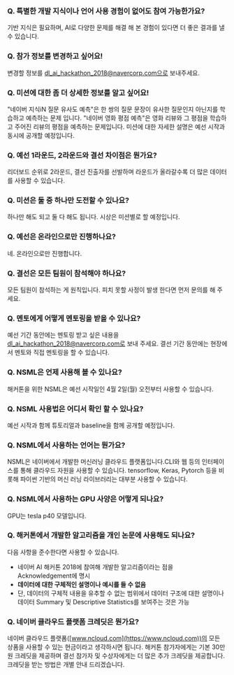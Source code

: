 ### Q. 특별한 개발 지식이나 언어 사용 경험이 없어도 참여 가능한가요?
기반 지식은 필요하며, AI로 다양한 문제를 해결 해 본 경험이 있다면 더 좋은 결과를 낼 수 있습니다.

### Q. 참가 정보를 변경하고 싶어요!
변경할 정보를 dl_ai_hackathon_2018@navercorp.com으로 보내주세요.

### Q. 미션에 대한 좀 더 상세한 정보를 알고 싶어요!
"네이버 지식iN 질문 유사도 예측"은 한 쌍의 질문 문장이 유사한 질문인지 아닌지를 학습하고 예측하는 문제 입니다. "네이버 영화 평점 예측"은 영화 리뷰와 그 평점을 학습하고 주어진 리뷰의 평점을 예측하는 문제입니다. 미션에 대한 자세한 설명은 예선 시작과 동시에 공개할 예정입니다.

### Q. 예선 1라운드, 2라운드와 결선 차이점은 뭔가요?
리더보드 순위로 2라운드, 결선 진출자를 선발하며 라운드가 올라갈수록 더 많은 데이터를 사용할 수 있습니다.

### Q. 미션은 둘 중 하나만 도전할 수 있나요?
하나만 해도 되고 둘 다 해도 됩니다. 시상은 미션별로 할 예정입니다.

### Q. 예선은 온라인으로만 진행하나요?
네. 온라인으로만 진행합니다.

### Q. 결선은 모든 팀원이 참석해야 하나요?
모든 팀원이 참석하는 게 원칙입니다. 피치 못할 사정이 발생 한다면 먼저 문의를 해 주세요.

### Q. 멘토에게 어떻게 멘토링을 받을 수 있나요?
예선 기간 동안에는 멘토링 받고 싶은 내용을 dl_ai_hackathon_2018@navercorp.com로 보내 주세요. 결선 기간 동안에는 현장에서 멘토와 직접 멘토링을 할 수 있습니다.

### Q. NSML은 언제 사용해 볼 수 있나요?
해커톤을 위한 NSML은 예선 시작일인 4월 2일(월) 오전부터 사용할 수 있습니다.

### Q. NSML 사용법은 어디서 확인 할 수 있나요?
예선 시작과 함께 튜토리얼과 baseline을 함께 공개할 예정입니다.

### Q. NSML에서 사용하는 언어는 뭔가요?
NSML은 네이버에서 개발한 머신러닝 클라우드 플랫폼입니다.CLI와 웹 등의 인터페이스를 통해 클라우드 자원을 사용할 수 있습니다. tensorflow, Keras, Pytorch 등을 비롯해 파이썬 기반의 머신 러닝 라이브러리는 대부분 사용할 수 있습니다.

### Q. NSML에서 사용하는 GPU 사양은 어떻게 되나요?
GPU는 tesla p40 모델입니다.

### Q. 해커톤에서 개발한 알고리즘을 개인 논문에 사용해도 되나요?
다음 사항을 준수한다면 사용할 수 있습니다.
* 네이버 AI 해커톤 2018에 참여해 개발한 알고리즘이라는 점을 Acknowledgement에 명시
* **데이터에 대한 구체적인 설명이나 예시를 들 수 없음**
* 단, 데이터의 구체적 내용을 유추할 수 없는 범위에서 데이터 구조에 대한 설명이나 데이터 Summary 및 Descriptive Statistics를 보여주는 것은 가능

### Q. 네이버 클라우드 플랫폼 크레딧은 뭔가요?
네이버 클라우드 플랫폼([www.ncloud.com](https://www.ncloud.com))의 모든 상품을 사용할 수 있는 현금이라고 생각하시면 됩니다.
해커톤 참가자에게는 기본 30만원 크레딧을 제공하며 결선 참가자 및 수상자에게는 더 많은 추가 크레딧을 제공합니다. 크레딧을 받는 방법은 개별 안내 드리겠습니다.
